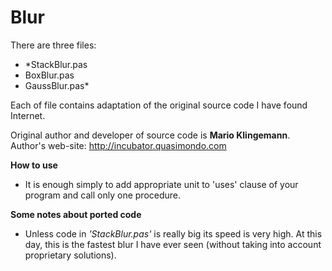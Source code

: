 # Blur
There are three files:
 - *StackBlur.pas
 - BoxBlur.pas
 - GaussBlur.pas*
 
 
Each of file contains adaptation of the original source code I have found Internet.

Original author and developer of source code is **Mario Klingemann**.
Author's web-site: http://incubator.quasimondo.com

**How to use**
 - It is enough simply to add appropriate unit to 'uses' clause of your program and call only one procedure.

**Some notes about ported code**
 - Unless code in *'StackBlur.pas'* is really big its speed is very high. At this day, this is the fastest blur I have ever seen (without taking into account proprietary solutions).
